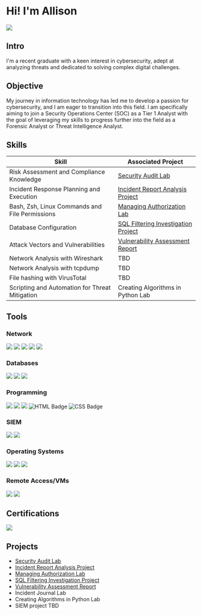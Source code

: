 # Hi! I'm Allison
<a href="https://www.linkedin.com/in/allisonefhumphrey/"><img src="https://img.shields.io/badge/-LinkedIn-0072b1?&style=for-the-badge&logo=linkedin&logoColor=white" /></a>
## Intro
I'm a recent graduate with a keen interest in cybersecurity, adept at analyzing threats and dedicated to solving complex digital challenges. 

## Objective

My journey in information technology has led me to develop a passion for cybersecurity, and I am eager to transition into this field. I am specifically aiming to join a Security Operations Center (SOC) as a Tier 1 Analyst with the goal of leveraging my skills to progress further into the field as a Forensic Analyst or Threat Intelligence Analyst.

## Skills

| Skill                                         | Associated Project         |
|-----------------------------------------------|----------------------------|
| Risk Assessment and Compliance Knowledge       | <a href="https://github.com/aehumphrey/Security-Audit-Lab">Security Audit Lab</a>|
| Incident Response Planning and Execution | <a href="https://github.com/aehumphrey/Security-Report-Analysis-Project">Incident Report Analysis Project</a>|
| Bash, Zsh, Linux Commands and File Permissions     | <a href ="https://github.com/aehumphrey/File-Permissions-Linux-Lab">Managing Authorization Lab</a>|
| Database Configuration                | <a href="https://github.com/aehumphrey/SQL-Filtering-Investigation-Project/">SQL Filtering Investigation Project</a>|
| Attack Vectors and Vulnerabilities | <a href= "https://github.com/aehumphrey/Vulnerability-Assessment-Report">Vulnerability Assessment Report</a>|
| Network Analysis with Wireshark       | TBD|
| Network Analysis with tcpdump       | TBD|
| File hashing with VirusTotal       | TBD|
| Scripting and Automation for Threat Mitigation | Creating Algorithms in Python Lab |

## Tools

### Network
<div>
    <img src="https://img.shields.io/badge/-Suricata-EF3B2D?&style=for-the-badge&logo=Suricata&logoColor=white" />
    <img src="https://img.shields.io/badge/-tcpdump-1679A7?&style=for-the-badge&logo=tcpdump&logoColor=white" />
    <img src="https://img.shields.io/badge/-Wireshark-1679A7?&style=for-the-badge&logo=Wireshark&logoColor=white" />
    <img src="https://img.shields.io/badge/-VirusTotal-394496?style=for-the-badge&logo=virustotal&logoColor=white" />
    <img src="https://img.shields.io/badge/-Mimecast-005FF9?&style=for-the-badge&logio=Mimecast&logoColor=white" />

   


</div>

### Databases
<div>
    <img src="https://img.shields.io/badge/-MySQL-4479A1?style=for-the-badge&logo=MySQL&logoColor=white"</>
    <img src="https://img.shields.io/badge/-SQLite-003B57?style=for-the-badge&logo=SQLite&logoColor=white" />
    <img src="https://img.shields.io/badge/-PostgreSQL-336791?style=for-the-badge&logo=PostgreSQL&logoColor=white"</>
   
</a>


</div>

### Programming
<div>
    <img src="https://img.shields.io/badge/-Python-3776AB?&style=for-the-badge&logo=Python&logoColor=white" />
    <img src="https://img.shields.io/badge/-bash-4EAA25?style=for-the-badge&logo=gnu-bash&logoColor=white">
   <img src="https://img.shields.io/badge/-SQL-003B57?style=for-the-badge&logoColor=white">
    <img src="https://img.shields.io/badge/HTML-5E5E5E?style=for-the-badge&logo=html5&logoColor=E34F26" alt="HTML Badge">
    <img src="https://img.shields.io/badge/CSS-1572B6?style=for-the-badge&logo=css3&logoColor=white" alt="CSS Badge">
  
</div>

### SIEM
<div>
    <img src="https://img.shields.io/badge/-Google%20Chronicle-1679A7?&style=for-the-badge&logo=google-chronicle&logoColor=white" />
    <img src="https://img.shields.io/badge/-Splunk-000000?&style=for-the-badge&logo=Splunk&logoColor=white" />
</div>

### Operating Systems
<div>
    <img src = "https://img.shields.io/badge/-Debian-A81D33?style=for-the-badge&logo=Debian&logoColor=white"</>
   <img src="https://img.shields.io/badge/-Kali_Linux-557C94?style=for-the-badge&logo=KaliLinux&logoColor=white">
   <img src="https://img.shields.io/badge/-Ubuntu-E95420?style=for-the-badge&logo=ubuntu&logoColor=white">
   
 
</div>

### Remote Access/VMs
<div>
    <img src="https://img.shields.io/badge/-MariaDB-003545?&style=for-the-badge&logo=MariaDB&logoColor=white" />
   <img src="https://img.shields.io/badge/-myrtille-005FF9?&style=for-the-badge&logio=myrtille&logoColor=white" />
 
 
</div>

## Certifications
<div>
<a href="https://www.credly.com/badges/fa1c5e22-3e35-4c17-acf7-c6745190fe94/public_url"><img src="https://img.shields.io/badge/-Google%20Cybersecurity%20Professional%20Certificate-000080?&style=for-the-badge&logo=Google&logoColor=white" /></a>

    
</div>

## Projects
- <a href="https://github.com/aehumphrey/Security-Audit-Lab">Security Audit Lab</a>
- <a href="https://github.com/aehumphrey/Security-Report-Analysis-Project">Incident Report Analysis Project</a>
- <a href ="https://github.com/aehumphrey/File-Permissions-Linux-Lab">Managing Authorization Lab</a>
- <a href="https://github.com/aehumphrey/SQL-Filtering-Investigation-Project/">SQL Filtering Investigation Project</a>
- <a href= "https://github.com/aehumphrey/Vulnerability-Assessment-Report">Vulnerability Assessment Report</a>
- Incident Journal Lab
- Creating Algorithms in Python Lab
- SIEM project TBD
